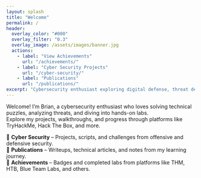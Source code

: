 ```yaml
---
layout: splash
title: "Welcome"
permalink: /
header:
  overlay_color: "#000"
  overlay_filter: "0.3"
  overlay_image: /assets/images/banner.jpg
  actions:
    - label: "View Achievements"
      url: "/achievements/"
    - label: "Cyber Security Projects"
      url: "/cyber-security/"
    - label: "Publications"
      url: "/publications/"
excerpt: "Cybersecurity enthusiast exploring digital defense, threat detection, and secure software development."
---
```


Welcome! I’m Brian, a cybersecurity enthusiast who loves solving technical puzzles, analyzing threats, and diving into hands-on labs.  
Explore my projects, walkthroughs, and progress through platforms like TryHackMe, Hack The Box, and more.

🔐 **Cyber Security** – Projects, scripts, and challenges from offensive and defensive security.  
📝 **Publications** – Writeups, technical articles, and notes from my learning journey.  
🏅 **Achievements** – Badges and completed labs from platforms like THM, HTB, Blue Team Labs, and others.
